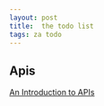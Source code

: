 ```yaml
---
layout: post
title:  the todo list
tags: za todo
---
```


## Apis
[An Introduction to APIs](https://zapier.com/learn/apis/)
